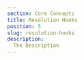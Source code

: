 ```yaml
---
section: Core Concepts
title: Resolution Hooks
position: 5
slug: resolution-hooks
description: 
  The Description
---
```

